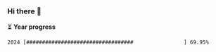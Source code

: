 ### Hi there :wave:

:hourglass_flowing_sand: **Year progress**

```txt
2024 [##################################                ] 69.95%
```
